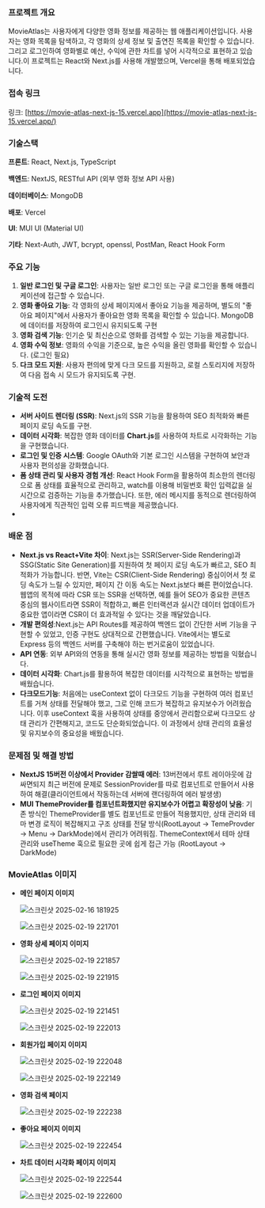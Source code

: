 ### 프로젝트 개요

MovieAtlas는 사용자에게 다양한 영화 정보를 제공하는 웹 애플리케이션입니다. 사용자는 영화 목록을 탐색하고, 각 영화의 상세 정보 및 출연진 목록을 확인할 수 있습니다. 그리고 로그인하여 영화별로 예산, 수익에 관한 차트를 넣어 시각적으로 표현하고 있습니다.이 프로젝트는 React와 Next.js를 사용해 개발했으며, Vercel을 통해 배포되었습니다.

### 접속 링크

링크: [https://movie-atlas-next-js-15.vercel.app](https://movie-atlas-next-js-15.vercel.app/)

### 기술스택

**프론트**: React, Next.js, TypeScript

**백엔드**: NextJS, RESTful API (외부 영화 정보 API 사용)

**데이터베이스**: MongoDB

**배포**: Vercel

**UI**: MUI UI (Material UI)

**기타**: Next-Auth, JWT, bcrypt, openssl, PostMan, React Hook Form

### **주요 기능**

1. **일반 로그인 및 구글 로그인**: 사용자는 일반 로그인 또는 구글 로그인을 통해 애플리케이션에 접근할 수 있습니다.
2. **영화 좋아요 기능**: 각 영화의 상세 페이지에서 좋아요 기능을 제공하며, 별도의 "좋아요 페이지"에서 사용자가 좋아요한 영화 목록을 확인할 수 있습니다. MongoDB에 데이터를 저장하여 로그인시 유지되도록 구현
3. **영화 검색 기능**: 인기순 및 최신순으로 영화를 검색할 수 있는 기능을 제공합니다.
4. **영화 수익 정보**: 영화의 수익을 기준으로, 높은 수익을 올린 영화를 확인할 수 있습니다. (로그인 필요)
5. **다크 모드 지원**: 사용자 편의에 맞게 다크 모드를 지원하고, 로컬 스토리지에 저장하여 다음 접속 시 모드가 유지되도록 구현.

### **기술적 도전**

- **서버 사이드 렌더링 (SSR)**: Next.js의 SSR 기능을 활용하여 SEO 최적화와 빠른 페이지 로딩 속도를 구현.
- **데이터 시각화**: 복잡한 영화 데이터를 **Chart.js**를 사용하여 차트로 시각화하는 기능을 구현했습니다.
- **로그인 및 인증 시스템**: Google OAuth와 기본 로그인 시스템을 구현하여 보안과 사용자 편의성을 강화했습니다.
- **폼 상태 관리 및 사용자 경험 개선**: React Hook Form을 활용하여 최소한의 렌더링으로 폼 상태를 효율적으로 관리하고, watch를 이용해 비밀번호 확인 입력값을 실시간으로 검증하는 기능을 추가했습니다. 또한, 에러 메시지를 동적으로 렌더링하여 사용자에게 직관적인 입력 오류 피드백을 제공했습니다.
- 
### **배운 점**

- **Next.js vs React+Vite 차이**: Next.js는 SSR(Server-Side Rendering)과 SSG(Static Site Generation)를 지원하여 첫 페이지 로딩 속도가 빠르고, SEO 최적화가 가능합니다. 반면, Vite는 CSR(Client-Side Rendering) 중심이어서 첫 로딩 속도가 느릴 수 있지만, 페이지 간 이동 속도는 Next.js보다 빠른 편이었습니다.웹앱의 목적에 따라 CSR 또는 SSR을 선택하면, 예를 들어 SEO가 중요한 콘텐츠 중심의 웹사이트라면 SSR이 적합하고, 빠른 인터랙션과 실시간 데이터 업데이트가 중요한 앱이라면 CSR이 더 효과적일 수 있다는 것을 깨달았습니다.
- **개발 편의성**:Next.js는 API Routes를 제공하여 백엔드 없이 간단한 서버 기능을 구현할 수 있었고, 인증 구현도 상대적으로 간편했습니다. Vite에서는 별도로 Express 등의 백엔드 서버를 구축해야 하는 번거로움이 있었습니다.
- **API 연동**: 외부 API와의 연동을 통해 실시간 영화 정보를 제공하는 방법을 익혔습니다.
- **데이터 시각화**: Chart.js를 활용하여 복잡한 데이터를 시각적으로 표현하는 방법을 배웠습니다.
- **다크모드기능**: 처음에는 useContext 없이 다크모드 기능을 구현하여 여러 컴포넌트를 거쳐 상태를 전달해야 했고, 그로 인해 코드가 복잡하고 유지보수가 어려웠습니다. 이후 useContext 훅을 사용하여 상태를 중앙에서 관리함으로써 다크모드 상태 관리가 간편해지고, 코드도 단순화되었습니다. 이 과정에서 상태 관리의 효율성 및 유지보수의 중요성을 배웠습니다.

### **문제점 및 해결 방법**
- **NextJS 15버전 이상에서 Provider 감쌀때 에러**: 13버전에서 루트 레이아웃에 감싸면되지 최근 버전에 문제로 SessionProvider를 따로 컴포넌트로 만들어서 사용하여 해결(클라이언트에서 작동하는데 서버에 랜더링하여 에러 발생생) 
- **MUI ThemeProvider를 컴포넌트화했지만 유지보수가 어렵고 확장성이 낮음**: 기존 방식인 ThemeProvider를 별도 컴포넌트로 만들어 적용했지만, 상태 관리와 테마 변경 로직이 복잡해지고 구조 상태를 전달 방식(RootLayout -> TemeProvder -> Menu -> DarkMode)에서 관리가 어려워짐. ThemeContext에서 테마 상태 관리와 useTheme 훅으로 필요한 곳에 쉽게 접근 가능 (RootLayout ->  DarkMode)


### MovieAtlas 이미지

- **메인 페이지 이미지**

    ![스크린샷 2025-02-16 181925](https://github.com/user-attachments/assets/1d4ccf6f-cf02-434c-8e01-d21741dddb55)

    ![스크린샷 2025-02-19 221701](https://github.com/user-attachments/assets/ba2d6d80-fcac-480a-b828-3ee088e62254)

- **영화 상세 페이지 이미지**
    
    ![스크린샷 2025-02-19 221857](https://github.com/user-attachments/assets/ff40f3c7-509f-410a-99f7-83fb45732d29)

    ![스크린샷 2025-02-19 221915](https://github.com/user-attachments/assets/e4e0c22b-a44e-457b-9a89-4e2181455a37)

- **로그인 페이지 이미지**
    
    ![스크린샷 2025-02-19 221451](https://github.com/user-attachments/assets/34726f63-534d-4351-88e5-e623e983880c)

    ![스크린샷 2025-02-19 222013](https://github.com/user-attachments/assets/e809ccae-be15-4701-bee8-471b013b2f1c)


- **회원가입 페이지 이미지**

    ![스크린샷 2025-02-19 222048](https://github.com/user-attachments/assets/9aeff410-d7d9-4161-afd3-f825fa766549)

    ![스크린샷 2025-02-19 222149](https://github.com/user-attachments/assets/2cb28a3b-efeb-47ae-87db-daef833bb3b6)

- **영화 검색 페이지**
    
    ![스크린샷 2025-02-19 222238](https://github.com/user-attachments/assets/d3a93dc3-62a4-4c14-b1fd-655f7a88ca0f)


- **좋아요 페이지 이미지**

    ![스크린샷 2025-02-19 222454](https://github.com/user-attachments/assets/239f6e22-128d-4d23-8c59-de5106e57add)

- **차트 데이터 시각화 페이지 이미지**

    ![스크린샷 2025-02-19 222544](https://github.com/user-attachments/assets/e5ffdd84-5834-4f1f-a551-b704bb6ce5e3)

    ![스크린샷 2025-02-19 222600](https://github.com/user-attachments/assets/0eeaf4ed-bacb-4d98-8b2d-ff457fd597d8)
